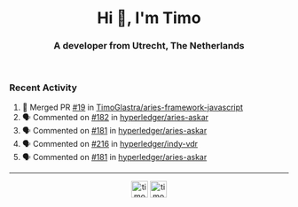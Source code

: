 <h1 align="center">Hi 👋, I'm Timo</h1>
<h3 align="center">A developer from Utrecht, The Netherlands</h3>
<br/>
<!-- https://github.com/rahuldkjain/github-profile-readme-generator --!>

<!--  <p align="left"><img src="https://github-readme-stats.vercel.app/api?username=timoglastra&show_icons=true&count_private=true&" alt="timoglastra" /></p> --!>

<!--
Github language stats
<p align="left"><img src="https://github-readme-stats.vercel.app/api/top-langs/?username=timoglastra&layout=compact" alt="timoglastra" /><p>
-->

<!-- Codestats language stats -->
<!-- <p align="left"><img src="https://codestats-readme.vercel.app/api/top-langs/?username=timoglastra&layout=compact&language_count=12" alt="timoglastra" /><p>    --!>
  
<h3>Recent Activity</h3>

<!--START_SECTION:activity-->
1. 🎉 Merged PR [#19](https://github.com/TimoGlastra/aries-framework-javascript/pull/19) in [TimoGlastra/aries-framework-javascript](https://github.com/TimoGlastra/aries-framework-javascript)
2. 🗣 Commented on [#182](https://github.com/hyperledger/aries-askar/issues/182#issuecomment-1727800482) in [hyperledger/aries-askar](https://github.com/hyperledger/aries-askar)
3. 🗣 Commented on [#181](https://github.com/hyperledger/aries-askar/issues/181#issuecomment-1726378925) in [hyperledger/aries-askar](https://github.com/hyperledger/aries-askar)
4. 🗣 Commented on [#216](https://github.com/hyperledger/indy-vdr/issues/216#issuecomment-1726020969) in [hyperledger/indy-vdr](https://github.com/hyperledger/indy-vdr)
5. 🗣 Commented on [#181](https://github.com/hyperledger/aries-askar/issues/181#issuecomment-1725650134) in [hyperledger/aries-askar](https://github.com/hyperledger/aries-askar)
<!--END_SECTION:activity-->

---

<p align="center">
<a href="https://twitter.com/timoglastra" target="blank"><img align="center" src="https://cdn.jsdelivr.net/npm/simple-icons@3.0.1/icons/twitter.svg" alt="timoglastra" height="30" width="30" /></a>
<a href="https://linkedin.com/in/timoglastra" target="blank"><img align="center" src="https://cdn.jsdelivr.net/npm/simple-icons@3.0.1/icons/linkedin.svg" alt="timoglastra" height="30" width="30" /></a>
</p>



